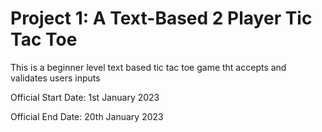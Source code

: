 # Project 1: A Text-Based 2 Player Tic Tac Toe 

This is a beginner level text based tic tac toe game tht accepts and validates users inputs

Official Start Date: 1st January 2023

Official End Date: 20th January 2023
